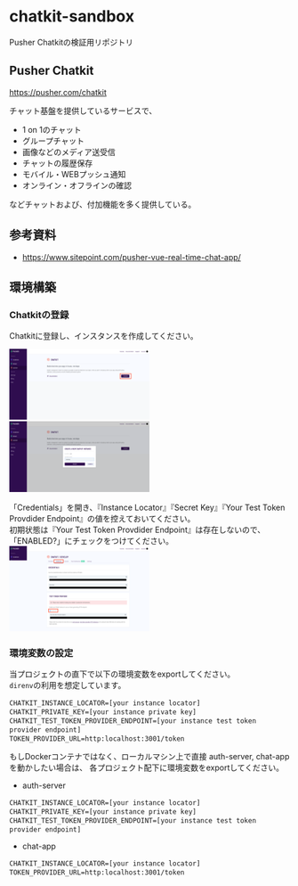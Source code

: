 # chatkit-sandbox

Pusher Chatkitの検証用リポジトリ

## Pusher Chatkit

https://pusher.com/chatkit

チャット基盤を提供しているサービスで、

* 1 on 1のチャット
* グループチャット
* 画像などのメディア送受信
* チャットの履歴保存
* モバイル・WEBプッシュ通知
* オンライン・オフラインの確認

などチャットおよび、付加機能を多く提供している。


## 参考資料

* https://www.sitepoint.com/pusher-vue-real-time-chat-app/


## 環境構築

### Chatkitの登録

Chatkitに登録し、インスタンスを作成してください。

<img src="./img/001.png" width="50%">

<img src="./img/002.png" width="50%">

「Credentials」を開き、『Instance Locator』『Secret Key』『Your Test Token Provdider Endpoint』の値を控えておいてください。  
初期状態は『Your Test Token Provdider Endpoint』は存在しないので、「ENABLED?」にチェックをつけてください。  
<img src="./img/003.png" width="50%">


### 環境変数の設定

当プロジェクトの直下で以下の環境変数をexportしてください。  
`direnv`の利用を想定しています。

```
CHATKIT_INSTANCE_LOCATOR=[your instance locator]
CHATKIT_PRIVATE_KEY=[your instance private key]
CHATKIT_TEST_TOKEN_PROVIDER_ENDPOINT=[your instance test token provider endpoint]
TOKEN_PROVIDER_URL=http:localhost:3001/token
```

もしDockerコンテナではなく、ローカルマシン上で直接 auth-server, chat-app を動かしたい場合は、
各プロジェクト配下に環境変数をexportしてください。

* auth-server

```
CHATKIT_INSTANCE_LOCATOR=[your instance locator]
CHATKIT_PRIVATE_KEY=[your instance private key]
CHATKIT_TEST_TOKEN_PROVIDER_ENDPOINT=[your instance test token provider endpoint]
```

* chat-app

```
CHATKIT_INSTANCE_LOCATOR=[your instance locator]
TOKEN_PROVIDER_URL=http:localhost:3001/token
```

